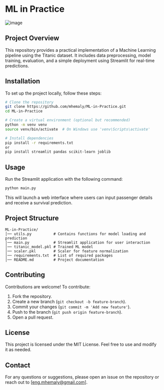 # ML in Practice

![image](https://github.com/user-attachments/assets/6b478ed0-6257-43c2-9c3a-e0f760431fd7)



## Project Overview
This repository provides a practical implementation of a Machine Learning pipeline using the Titanic dataset. It includes data preprocessing, model training, evaluation, and a simple deployment using Streamlit for real-time predictions.

## Installation
To set up the project locally, follow these steps:

```bash
# Clone the repository
git clone https://github.com/mhemaly/ML-in-Practice.git
cd ML-in-Practice

# Create a virtual environment (optional but recommended)
python -m venv venv
source venv/bin/activate  # On Windows use 'venv\Scripts\activate'

# Install dependencies
pip install -r requirements.txt
or
pip install streamlit pandas scikit-learn joblib
```

## Usage
Run the Streamlit application with the following command:

```bash
python main.py
```

This will launch a web interface where users can input passenger details and receive a survival prediction.

## Project Structure
```
ML-in-Practice/
│── utils.py          # Contains functions for model loading and prediction
│── main.py           # Streamlit application for user interaction
│── titanic_model.pkl # Trained ML model
│── scaler.pkl        # Scaler for feature normalization
│── requirements.txt  # List of required packages
│── README.md         # Project documentation
```

## Contributing
Contributions are welcome! To contribute:
1. Fork the repository.
2. Create a new branch (`git checkout -b feature-branch`).
3. Commit your changes (`git commit -m 'Add new feature'`).
4. Push to the branch (`git push origin feature-branch`).
5. Open a pull request.

## License
This project is licensed under the MIT License. Feel free to use and modify it as needed.

## Contact
For any questions or suggestions, please open an issue on the repository or reach out to [eng.mhemaly@gmail.com].

